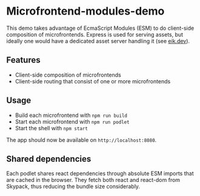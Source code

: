 # Microfrontend-modules-demo

This demo takes advantage of EcmaScript Modules (ESM) to do client-side composition of microfrontends. Express is used for serving assets, but ideally one would have a dedicated asset server handling it (see [eik.dev](https://eik.dev/)).

## Features

- Client-side composition of microfrontends
- Client-side routing that consist of one or more microfrontends

## Usage

- Build each microfrontend with `npm run build`
- Start each microfrontend with `npm run podlet`
- Start the shell with `npm start`

The app should now be available on `http://localhost:8080`.

## Shared dependencies

Each podlet shares react dependencies through absolute ESM imports that are cached in the browser. They fetch both react and react-dom from Skypack, thus reducing the bundle size considerably.
